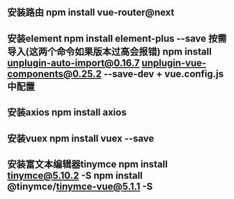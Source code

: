 ## 安装路由 npm install vue-router@next

## 安装element npm install element-plus --save 按需导入(这两个命令如果版本过高会报错) npm install unplugin-auto-import@0.16.7 unplugin-vue-components@0.25.2 --save-dev + vue.config.js中配置

## 安装axios npm install axios

## 安装vuex npm install vuex --save

## 安装富文本编辑器tinymce npm install tinymce@5.10.2 -S npm install @tinymce/tinymce-vue@5.1.1 -S


